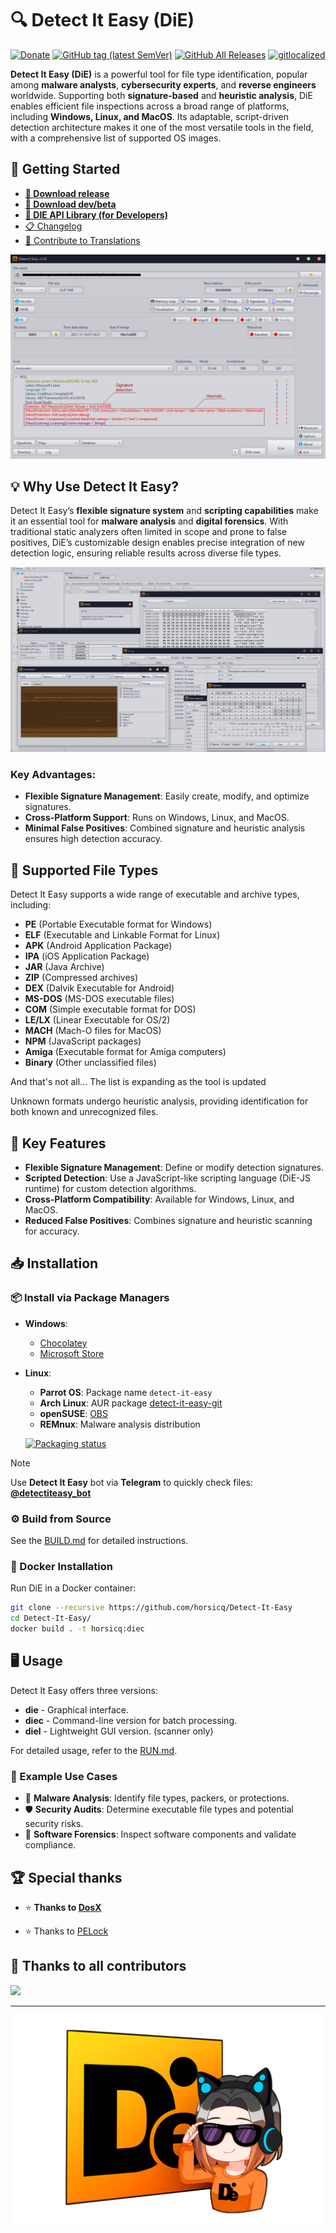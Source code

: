 # 🔍 Detect It Easy (DiE)

[![Donate](https://img.shields.io/badge/Donate-PayPal-green.svg)](https://www.paypal.com/cgi-bin/webscr?cmd=_s-xclick&hosted_button_id=NF3FBD3KHMXDN)
[![GitHub tag (latest SemVer)](https://img.shields.io/github/tag/horsicq/DIE-engine.svg)](http://ntinfo.biz)
[![GitHub All Releases](https://img.shields.io/github/downloads/horsicq/DIE-engine/total.svg)](http://ntinfo.biz)
[![gitlocalized](https://gitlocalize.com/repo/4736/whole_project/badge.svg)](https://github.com/horsicq/XTranslation)

**Detect It Easy (DiE)** is a powerful tool for file type identification, popular among **malware analysts**, **cybersecurity experts**, and **reverse engineers** worldwide. Supporting both **signature-based** and **heuristic analysis**, DiE enables efficient file inspections across a broad range of platforms, including **Windows, Linux, and MacOS**. Its adaptable, script-driven detection architecture makes it one of the most versatile tools in the field, with a comprehensive list of supported OS images.

## 🚀 Getting Started

-   **[💎 Download release](https://github.com/horsicq/DIE-engine/releases)**
-   **[🧪 Download dev/beta](https://github.com/horsicq/DIE-engine/releases/tag/Beta)**
-   **[🚀 DIE API Library (for Developers)](https://github.com/horsicq/die_library)**
-   [📋 Changelog](https://github.com/horsicq/Detect-It-Easy/blob/master/changelog.txt)
-   [💬 Contribute to Translations](https://github.com/horsicq/XTranslation)

![Screenshot](docs/1.png)

## 💡 Why Use Detect It Easy?

Detect It Easy’s **flexible signature system** and **scripting capabilities** make it an essential tool for **malware analysis** and **digital forensics**. With traditional static analyzers often limited in scope and prone to false positives, DiE’s customizable design enables precise integration of new detection logic, ensuring reliable results across diverse file types.

![Screenshot](docs/2.png)

### Key Advantages:

-   **Flexible Signature Management**: Easily create, modify, and optimize signatures.
-   **Cross-Platform Support**: Runs on Windows, Linux, and MacOS.
-   **Minimal False Positives**: Combined signature and heuristic analysis ensures high detection accuracy.

## 📄 Supported File Types

Detect It Easy supports a wide range of executable and archive types, including:

-   **PE** (Portable Executable format for Windows)
-   **ELF** (Executable and Linkable Format for Linux)
-   **APK** (Android Application Package)
-   **IPA** (iOS Application Package)
-   **JAR** (Java Archive)
-   **ZIP** (Compressed archives)
-   **DEX** (Dalvik Executable for Android)
-   **MS-DOS** (MS-DOS executable files)
-   **COM** (Simple executable format for DOS)
-   **LE/LX** (Linear Executable for OS/2)
-   **MACH** (Mach-O files for MacOS)
-   **NPM** (JavaScript packages)
-   **Amiga** (Executable format for Amiga computers)
-   **Binary** (Other unclassified files)

And that's not all... The list is expanding as the tool is updated

Unknown formats undergo heuristic analysis, providing identification for both known and unrecognized files.

## 🔑 Key Features

-   **Flexible Signature Management**: Define or modify detection signatures.
-   **Scripted Detection**: Use a JavaScript-like scripting language (DiE-JS runtime) for custom detection algorithms.
-   **Cross-Platform Compatibility**: Available for Windows, Linux, and MacOS.
-   **Reduced False Positives**: Combines signature and heuristic scanning for accuracy.

## 📥 Installation

### 📦 Install via Package Managers

-   **Windows**:

    -   [Chocolatey](https://community.chocolatey.org/packages/die)
    -   [Microsoft Store](https://apps.microsoft.com/detail/9nq58d7ghb2x)

-   **Linux**:

    -   **Parrot OS**: Package name `detect-it-easy`
    -   **Arch Linux**: AUR package [detect-it-easy-git](https://aur.archlinux.org/packages/detect-it-easy-git/)
    -   **openSUSE**: [OBS](https://build.opensuse.org/package/show/home:mnhauke/detect-it-easy)
    -   **REMnux**: Malware analysis distribution

    [![Packaging status](https://repology.org/badge/vertical-allrepos/detect-it-easy.svg)](https://repology.org/project/detect-it-easy/versions)

> [!NOTE]
> Use **Detect It Easy** bot via **Telegram** to quickly check files: [**@detectiteasy_bot**](https://t.me/detectiteasy_bot)

### ⚙️ Build from Source

See the [BUILD.md](docs/BUILD.md) for detailed instructions.

### 🐳 Docker Installation

Run DiE in a Docker container:

```bash
git clone --recursive https://github.com/horsicq/Detect-It-Easy
cd Detect-It-Easy/
docker build . -t horsicq:diec
```

## 🖥️ Usage

Detect It Easy offers three versions:

-   **die** - Graphical interface.
-   **diec** - Command-line version for batch processing.
-   **diel** - Lightweight GUI version. (scanner only)

For detailed usage, refer to the [RUN.md](docs/RUN.md).

### 🔎 Example Use Cases

-   🦠 **Malware Analysis**: Identify file types, packers, or protections.
-   🛡 **Security Audits**: Determine executable file types and potential security risks.
-   🔎 **Software Forensics**: Inspect software components and validate compliance.

## 🏆 Special thanks

-   ⭐️ **Thanks to [DosX](https://github.com/DosX-dev)**

-   ⭐️ Thanks to [PELock](https://www.pelock.com)

## 🤝 Thanks to all contributors

<a href="https://github.com/horsicq/Detect-It-Easy/graphs/contributors">
<img src="https://readme-contribs.as93.net/contributors/horsicq/Detect-It-Easy?textColor=737373&perRow=9&shape=squircle&isResponsive=true" />
</a>

---

![Mascot](docs/logo2.png)

<!-- Dinosaur -->
<!--
                        . - ~ ~ ~ - .
      ..     _      .-~               ~-.
     //|     \ `..~                      `.
    || |      }  }              /       \  \
(\   \\ \~^..'                 |         }  \
 \`.-~  o      /       }       |        /    \
 (__          |       /        |       /      `.
  `- - ~ ~ -._|      /_ - ~ ~ ^|      /- _      `.
              |     /          |     /     ~-.     ~- _
              |_____|          |_____|         ~ - . _ _~_-_
-->
